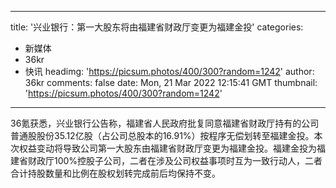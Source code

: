 
---
title: '兴业银行：第一大股东将由福建省财政厅变更为福建金投'
categories: 
 - 新媒体
 - 36kr
 - 快讯
headimg: 'https://picsum.photos/400/300?random=1242'
author: 36kr
comments: false
date: Mon, 21 Mar 2022 12:15:41 GMT
thumbnail: 'https://picsum.photos/400/300?random=1242'
---

<div>   
36氪获悉，兴业银行公告称，福建省人民政府批复同意福建省财政厅持有的公司普通股股份35.12亿股（占公司总股本的16.91%）按程序无偿划转至福建金投。本次权益变动将导致公司第一大股东由福建省财政厅变更为福建金投。福建金投为福建省财政厅100%控股子公司，二者在涉及公司权益事项时互为一致行动人，二者合计持股数量和比例在股权划转完成前后均保持不变。  
</div>
            